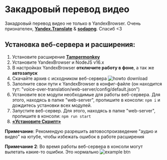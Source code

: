 # Закадровый перевод видео

Закадровый перевод видео не только в YandexBrowser.
Очень признателен, **[Yandex.Translate](https://translate.yandex.ru/)** & **[sodapng](https://github.com/sodapng)**. Спасиб <3

## Установка веб-сервера и расширения:

1. Установите расширение **[Tampermonkey](https://www.tampermonkey.net/)**
2. Установите YandexBrowser и NodeJS v16.x
3. В настройках YandexBrowser **отключите работу в фоне**, а так же **автозапуск**
4. Скачайте архив с исходником веб-сервера
![howto download](https://github.com/ilyhalight/voice-over-translation/blob/master/img/howto_download.png "howto_download")
5. Заполните свои пути к YandexBrowser в конфиг-файле (он находится тут: "voice-over-translation/web-server/config/default.json")
6. Установите все модули необходимые для работы веб-сервера. Для этого, находясь в папке "web-server", пропишите в консоли: ```npm i``` и дождитесь установки всех модулей.
7. Запустите веб-сервер. Для этого, находясь в папке "web-server", пропишите в консоли: ```npm run start```
8. **[«Установите Скрипт»](https://raw.githubusercontent.com/ilyhalight/voice-over-translation/master/vot.user.js)**

**Примечание**: Рекомендую разрешить автовоспроизведение "аудио и видео" на ютубе, чтобы избежать ошибок в работе расширения

**Примечание 2**: Во время работы веб-сервера в консоли могут вылетать какие-то ошибки. Это нормально
![example btn](https://github.com/ilyhalight/voice-over-translation/blob/master/img/example.jpg "btn")
